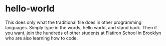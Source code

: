 # hello-world
This does only what the traditional file does in other programming languages.
Simply type in the words, hello world, and stand back.  Then if you want, join the 
hundreds of other students at Flatiron School in Brooklyn who are also learning 
how to code.
